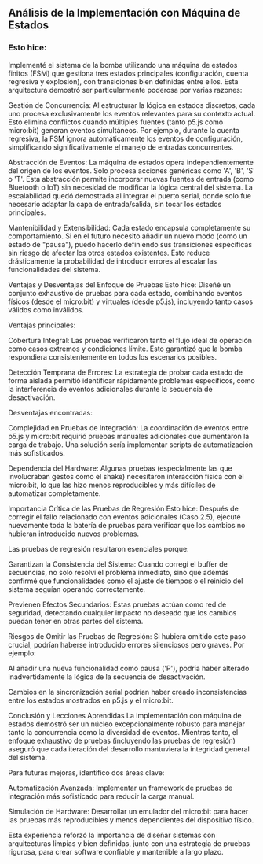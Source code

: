 ## Análisis de la Implementación con Máquina de Estados
### Esto hice: 
Implementé el sistema de la bomba utilizando una máquina de estados finitos (FSM) que gestiona tres estados principales (configuración, cuenta regresiva y explosión), con transiciones bien definidas entre ellos. Esta arquitectura demostró ser particularmente poderosa por varias razones:

Gestión de Concurrencia: Al estructurar la lógica en estados discretos, cada uno procesa exclusivamente los eventos relevantes para su contexto actual. Esto elimina conflictos cuando múltiples fuentes (tanto p5.js como micro:bit) generan eventos simultáneos. Por ejemplo, durante la cuenta regresiva, la FSM ignora automáticamente los eventos de configuración, simplificando significativamente el manejo de entradas concurrentes.

Abstracción de Eventos: La máquina de estados opera independientemente del origen de los eventos. Solo procesa acciones genéricas como 'A', 'B', 'S' o 'T'. Esta abstracción permite incorporar nuevas fuentes de entrada (como Bluetooth o IoT) sin necesidad de modificar la lógica central del sistema. La escalabilidad quedó demostrada al integrar el puerto serial, donde solo fue necesario adaptar la capa de entrada/salida, sin tocar los estados principales.

Mantenibilidad y Extensibilidad: Cada estado encapsula completamente su comportamiento. Si en el futuro necesito añadir un nuevo modo (como un estado de "pausa"), puedo hacerlo definiendo sus transiciones específicas sin riesgo de afectar los otros estados existentes. Esto reduce drásticamente la probabilidad de introducir errores al escalar las funcionalidades del sistema.

Ventajas y Desventajas del Enfoque de Pruebas
Esto hice: Diseñé un conjunto exhaustivo de pruebas para cada estado, combinando eventos físicos (desde el micro:bit) y virtuales (desde p5.js), incluyendo tanto casos válidos como inválidos.

Ventajas principales:

Cobertura Integral: Las pruebas verificaron tanto el flujo ideal de operación como casos extremos y condiciones límite. Esto garantizó que la bomba respondiera consistentemente en todos los escenarios posibles.

Detección Temprana de Errores: La estrategia de probar cada estado de forma aislada permitió identificar rápidamente problemas específicos, como la interferencia de eventos adicionales durante la secuencia de desactivación.

Desventajas encontradas:

Complejidad en Pruebas de Integración: La coordinación de eventos entre p5.js y micro:bit requirió pruebas manuales adicionales que aumentaron la carga de trabajo. Una solución sería implementar scripts de automatización más sofisticados.

Dependencia del Hardware: Algunas pruebas (especialmente las que involucraban gestos como el shake) necesitaron interacción física con el micro:bit, lo que las hizo menos reproducibles y más difíciles de automatizar completamente.

Importancia Crítica de las Pruebas de Regresión
Esto hice: Después de corregir el fallo relacionado con eventos adicionales (Caso 2.5), ejecuté nuevamente toda la batería de pruebas para verificar que los cambios no hubieran introducido nuevos problemas.

Las pruebas de regresión resultaron esenciales porque:

Garantizan la Consistencia del Sistema: Cuando corregí el buffer de secuencias, no solo resolví el problema inmediato, sino que además confirmé que funcionalidades como el ajuste de tiempos o el reinicio del sistema seguían operando correctamente.

Previenen Efectos Secundarios: Estas pruebas actúan como red de seguridad, detectando cualquier impacto no deseado que los cambios puedan tener en otras partes del sistema.

Riesgos de Omitir las Pruebas de Regresión:
Si hubiera omitido este paso crucial, podrían haberse introducido errores silenciosos pero graves. Por ejemplo:

Al añadir una nueva funcionalidad como pausa ('P'), podría haber alterado inadvertidamente la lógica de la secuencia de desactivación.

Cambios en la sincronización serial podrían haber creado inconsistencias entre los estados mostrados en p5.js y el micro:bit.

Conclusión y Lecciones Aprendidas
La implementación con máquina de estados demostró ser un núcleo excepcionalmente robusto para manejar tanto la concurrencia como la diversidad de eventos. Mientras tanto, el enfoque exhaustivo de pruebas (incluyendo las pruebas de regresión) aseguró que cada iteración del desarrollo mantuviera la integridad general del sistema.

Para futuras mejoras, identifico dos áreas clave:

Automatización Avanzada: Implementar un framework de pruebas de integración más sofisticado para reducir la carga manual.

Simulación de Hardware: Desarrollar un emulador del micro:bit para hacer las pruebas más reproducibles y menos dependientes del dispositivo físico.

Esta experiencia reforzó la importancia de diseñar sistemas con arquitecturas limpias y bien definidas, junto con una estrategia de pruebas rigurosa, para crear software confiable y mantenible a largo plazo.
